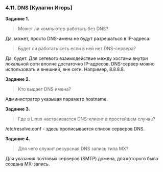 ### 4.11. DNS [Кулагин Игорь]
**Задание 1.**
> Может ли компьютер работать без DNS?

Да, может, просто DNS-имена не будут разрешаться в IP-адреса. 

>Будет ли работать сеть если в ней нет DNS-сервера?

Да, будет. Для сетевого взаимодействие между хостами внутри локальной сети вполне достаточно IP-адресов.
DNS-сервер можно использовать и внешний, вне сети. Например, 8.8.8.8.

**Задание 2.**
> Кто выдает DNS имена?

Администратор указывая параметр hostname.

**Задание 3.**
> Где в Linux настраивается DNS-клиент в простейшем случае?

/etc/resolve.conf - здесь прописывается список серверов DNS.

**Задание 4.**
> Для чего служит ресурсная DNS запись типа MX?

Для указания почтовых серверов (SMTP) домена, для которого была создана MX-запись.